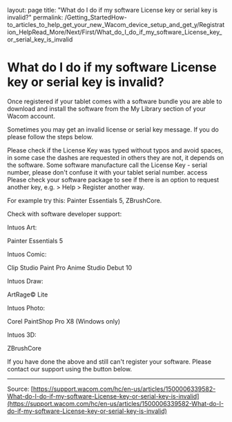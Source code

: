 layout: page
title: "What do I do if my software License key or serial key is invalid?"
permalink: /Getting_StartedHow-to_articles_to_help_get_your_new_Wacom_device_setup_and_get_y/Registration_HelpRead_More/Next/First/What_do_I_do_if_my_software_License_key_or_serial_key_is_invalid

# What do I do if my software License key or serial key is invalid?

Once registered if your tablet comes with a software bundle you are able to download and install the software from the My Library section of your Wacom account.


Sometimes you may get an invalid license or serial key message. If you do please follow the steps below.

Please check if the License Key was typed without typos and avoid spaces, in some case the dashes are requested in others they are not, it depends on the software.
Some software manufacture call the License Key - serial number, please don't confuse it with your tablet serial number. access 
Please check your software package to see if there is an option to request another key, e.g. > Help > Register another way. 

For example try this: Painter Essentials 5, ZBrushCore.


Check with software developer support:

Intuos Art:

Painter Essentials 5


Intuos Comic:

Clip Studio Paint Pro
Anime Studio Debut 10


Intuos Draw:

ArtRage© Lite


Intuos Photo:

Corel PaintShop Pro X8 (Windows only)


Intuos 3D:

ZBrushCore







If you have done the above and still can't register your software. Please contact our support using the button below.

---
Source: [https://support.wacom.com/hc/en-us/articles/1500006339582-What-do-I-do-if-my-software-License-key-or-serial-key-is-invalid](https://support.wacom.com/hc/en-us/articles/1500006339582-What-do-I-do-if-my-software-License-key-or-serial-key-is-invalid)
